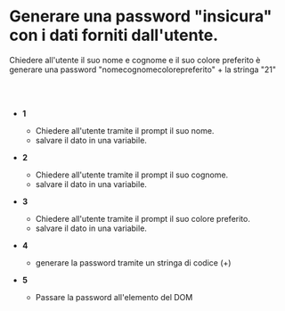 # Generare una password "insicura" con i dati forniti dall'utente.

Chiedere all'utente il suo nome e cognome e il suo colore preferito è generare una password "nomecognomecolorepreferito" +  la stringa "21"

<br>
<br>

- **1**
  - Chiedere all'utente tramite il prompt il suo nome.
   - salvare il dato in una variabile.
- **2**
  - Chiedere all'utente tramite il prompt il suo cognome.
   - salvare il dato in una variabile.
- **3**
  - Chiedere all'utente tramite il prompt il suo colore preferito.
   - salvare il dato in una variabile.
- **4**
  - generare la password tramite un stringa di codice (+)

- **5**
  - Passare la password all'elemento del DOM 




